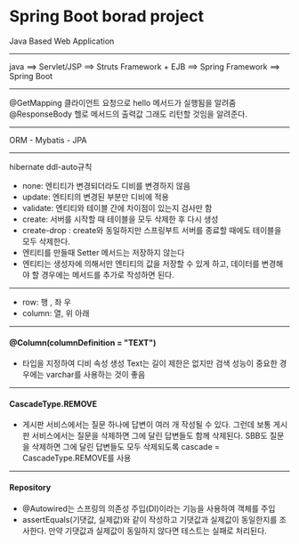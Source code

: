 # Spring Boot borad project


Java Based Web Application
<hr>
java ==> Servlet/JSP ==> Struts Framework + EJB ==> Spring Framework ==> Spring Boot
<hr>
@GetMapping 클라이언트 요청으로 hello 메서드가 실행됨을 알려줌
@ResponseBody 헬로 메서드의 출력값 그래도 리턴할 것임을 알려준다.
<hr>
ORM
- Mybatis
- JPA 
<hr>
hibernate ddl-auto규칙

- none: 엔티티가 변경되더라도 디비를 변경하지 않음
- update: 엔티티의 변경된 부분만 디비에 적용
- validate: 엔티티와 테이블 간에 차이점이 있는지 검사만 함 
- create: 서버를 시작할 때 테이블을 모두 삭제한 후 다시 생성
- create-drop : create와 동일하지만 스프링부트 서버를 종료할 때에도 테이블을 모두 삭제한다.
- 엔티티를 만들때 Setter 메서드는 저장하지 않는다
- 엔티티는 생성자에 의해서만 엔티티의 값을 저장할 수 있게 하고, 데이터를 변경해야 할 경우에는 메서드를 추가로 작성하면 된다.

<hr>

- row:  행 , 좌 우
- column:  열,  위 아래

<hr>

#### @Column(columnDefinition = "TEXT") 
- 타입을 지정하여 디비 속성 생성
Text는 길이 제한은 없지만 검색 성능이 중요한 경우에는 varchar를 사용하는 것이 좋음

<hr>

#### CascadeType.REMOVE
- 게시판 서비스에서는 질문 하나에 답변이 여러 개 작성될 수 있다. 그런데 보통 게시판 서비스에서는 질문을 삭제하면 그에 달린 답변들도 함께 삭제된다. SBB도 질문을 삭제하면 그에 달린 답변들도 모두 삭제되도록 cascade = CascadeType.REMOVE를 사용

<hr>

#### Repository
- @Autowired는 스프링의 의존성 주입(DI)이라는 기능을 사용하여 객체를 주입
- assertEquals(기댓값, 실제값)와 같이 작성하고 기댓값과 실제값이 동일한지를 조사한다. 만약 기댓값과 실제값이 동일하지 않다면 테스트는 실패로 처리된다.
